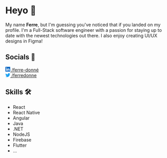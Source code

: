 # Heyo 👋

My name **Ferre**, but I'm guessing you've noticed that if you landed on my profile. I'm a Full-Stack software engineer with a passion for staying up to date with the newest technologies out there.
I also enjoy creating UI/UX designs in Figma!

## Socials 🔗
<div>
<a href="https://www.linkedin.com/in/ferre-donné/" _blank><img src="https://github.com/Ferre-D/Ferre-D/blob/main/linkedin%20icon.svg" alt="linkedin icon" width="15px"/> /ferre-donné</a><br>
  <a href="https://twitter.com/ferredonne" _blank><img src="https://github.com/Ferre-D/Ferre-D/blob/main/Twitter_Bird.svg" alt="linkedin icon" width="15px"/>
/ferredonne</a>
  
</div>

## Skills 🛠️
<ul>
  <li>React</li>
  <li>React Native</li>
  <li>Angular</li>
  <li>Java</li>
  <li>.NET</li>
  <li>NodeJS</li>
  <li>Firebase</li>
  <li>Flutter</li>
  <li>...</li>
  </ul>
